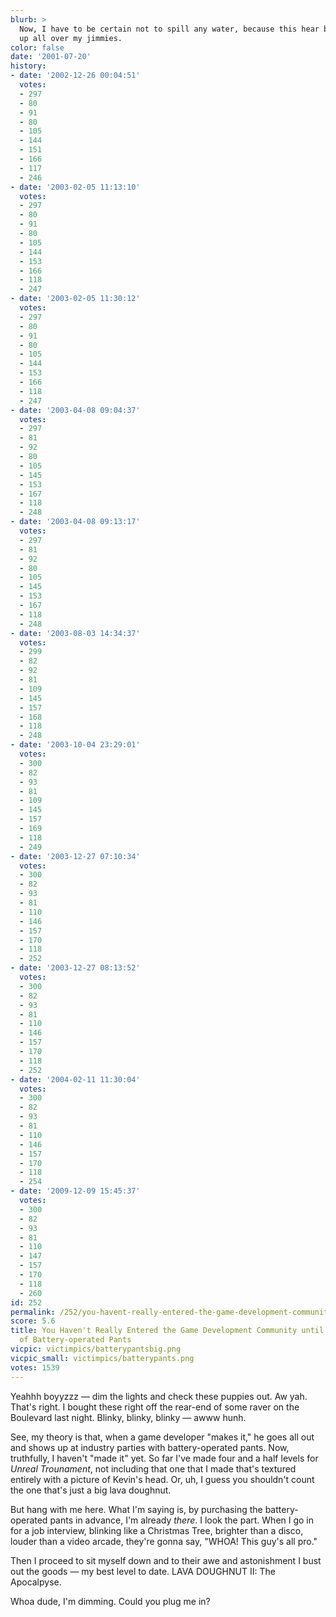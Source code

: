 ```yaml
---
blurb: >
  Now, I have to be certain not to spill any water, because this hear battery is wired
  up all over my jimmies.
color: false
date: '2001-07-20'
history:
- date: '2002-12-26 00:04:51'
  votes:
  - 297
  - 80
  - 91
  - 80
  - 105
  - 144
  - 151
  - 166
  - 117
  - 246
- date: '2003-02-05 11:13:10'
  votes:
  - 297
  - 80
  - 91
  - 80
  - 105
  - 144
  - 153
  - 166
  - 118
  - 247
- date: '2003-02-05 11:30:12'
  votes:
  - 297
  - 80
  - 91
  - 80
  - 105
  - 144
  - 153
  - 166
  - 118
  - 247
- date: '2003-04-08 09:04:37'
  votes:
  - 297
  - 81
  - 92
  - 80
  - 105
  - 145
  - 153
  - 167
  - 118
  - 248
- date: '2003-04-08 09:13:17'
  votes:
  - 297
  - 81
  - 92
  - 80
  - 105
  - 145
  - 153
  - 167
  - 118
  - 248
- date: '2003-08-03 14:34:37'
  votes:
  - 299
  - 82
  - 92
  - 81
  - 109
  - 145
  - 157
  - 168
  - 118
  - 248
- date: '2003-10-04 23:29:01'
  votes:
  - 300
  - 82
  - 93
  - 81
  - 109
  - 145
  - 157
  - 169
  - 118
  - 249
- date: '2003-12-27 07:10:34'
  votes:
  - 300
  - 82
  - 93
  - 81
  - 110
  - 146
  - 157
  - 170
  - 118
  - 252
- date: '2003-12-27 08:13:52'
  votes:
  - 300
  - 82
  - 93
  - 81
  - 110
  - 146
  - 157
  - 170
  - 118
  - 252
- date: '2004-02-11 11:30:04'
  votes:
  - 300
  - 82
  - 93
  - 81
  - 110
  - 146
  - 157
  - 170
  - 118
  - 254
- date: '2009-12-09 15:45:37'
  votes:
  - 300
  - 82
  - 93
  - 81
  - 110
  - 147
  - 157
  - 170
  - 118
  - 260
id: 252
permalink: /252/you-havent-really-entered-the-game-development-community-until-you-own-a-pair-of-batteryoperated-pants/
score: 5.6
title: You Haven't Really Entered the Game Development Community until You Own a Pair
  of Battery-operated Pants
vicpic: victimpics/batterypantsbig.png
vicpic_small: victimpics/batterypants.png
votes: 1539
---
```


Yeahhh boyyzzz — dim the lights and check these puppies out. Aw yah.
That's right. I bought these right off the rear-end of some raver on the
Boulevard last night. Blinky, blinky, blinky — awww hunh.

See, my theory is that, when a game developer "makes it," he goes all
out and shows up at industry parties with battery-operated pants. Now,
truthfully, I haven't "made it" yet. So far I've made four and a half
levels for *Unreal Trounament*, not including that one that I made
that's textured entirely with a picture of Kevin's head. Or, uh, I guess
you shouldn't count the one that's just a big lava doughnut.

But hang with me here. What I'm saying is, by purchasing the
battery-operated pants in advance, I'm already *there*. I look the part.
When I go in for a job interview, blinking like a Christmas Tree,
brighter than a disco, louder than a video arcade, they're gonna say,
"WHOA! This guy's all pro."

Then I proceed to sit myself down and to their awe and astonishment I
bust out the goods — my best level to date. LAVA DOUGHNUT II: The
Apocalpyse.

Whoa dude, I'm dimming. Could you plug me in?